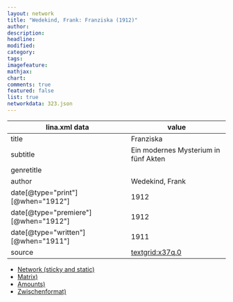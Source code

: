 ```yaml
---
layout: network
title: "Wedekind, Frank: Franziska (1912)"
author:
description:
headline:
modified:
category:
tags:
imagefeature: 
mathjax: 
chart: 
comments: true
featured: false
list: true
networkdata: 323.json
---
```

lina.xml data  | value
------------- | -------------
title|Franziska
subtitle|Ein modernes Mysterium in fünf Akten
genretitle|
author|Wedekind, Frank
date[@type="print"][@when="1912"]|1912
date[@type="premiere"][@when="1912"]|1912
date[@type="written"][@when="1911"]|1911
source|[textgrid:x37q.0](https://textgridlab.org/1.0/tgcrud-public/rest/textgrid:x37q.0/data)



* [Network (sticky and static)](/linas/network323)
* [Matrix)](/linas/matrix323)
* [Amounts)](/linas/amount323)
* [Zwischenformat)](/linas/lina323 )
